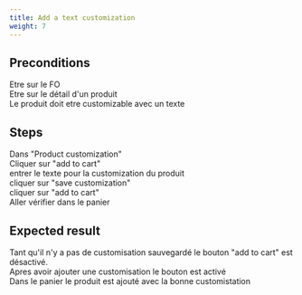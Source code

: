 ```yaml
---
title: Add a text customization
weight: 7
---
```


## Preconditions

Etre sur le FO\
Etre sur le détail d'un produit\
Le produit doit etre customizable avec un texte
## Steps

Dans "Product customization" \
Cliquer sur "add to cart"\
entrer le texte pour la customization du produit\
cliquer sur "save customization"\
cliquer sur "add to cart"\
Aller vérifier dans le panier

## Expected result

Tant qu'il n'y a pas de customisation sauvegardé le bouton "add to cart" est désactivé. \
Apres avoir ajouter une customisation le bouton est activé \
Dans le panier le produit est ajouté avec la bonne customistation

